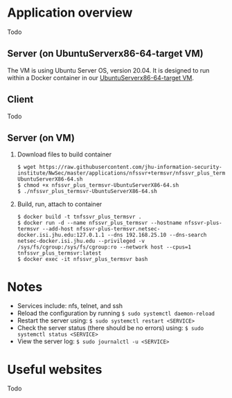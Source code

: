 # Application overview
Todo

## Server (on UbuntuServerx86-64-target VM)
The VM is using Ubuntu Server OS, version 20.04.  It is designed to run within a Docker container in our [UbuntuServerx86-64-target VM](https://github.com/jhu-information-security-institute/NwSec/blob/master/config/UbuntuServerX86-64/targetVm-README.md).

## Client
Todo

## Server (on VM)
1. Download files to build container
    ```
    $ wget https://raw.githubusercontent.com/jhu-information-security-institute/NwSec/master/applications/nfssvr+termsvr/nfssvr_plus_termsvr-UbuntuServerX86-64.sh
    $ chmod +x nfssvr_plus_termsvr-UbuntuServerX86-64.sh
    $ ./nfssvr_plus_termsvr-UbuntuServerX86-64.sh
    ```
1. Build, run, attach to container
    ```
    $ docker build -t tnfssvr_plus_termsvr .
    $ docker run -d --name nfssvr_plus_termsvr --hostname nfssvr-plus-termsvr --add-host nfssvr-plus-termsvr.netsec-docker.isi.jhu.edu:127.0.1.1 --dns 192.168.25.10 --dns-search netsec-docker.isi.jhu.edu --privileged -v /sys/fs/cgroup:/sys/fs/cgroup:ro --network host --cpus=1 tnfssvr_plus_termsvr:latest
    $ docker exec -it nfssvr_plus_termsvr bash 
    ```

# Notes
* Services include: nfs, telnet, and ssh
* Reload the configuration by running `$ sudo systemctl daemon-reload`
* Restart the server using: `$ sudo systemctl restart <SERVICE>`
* Check the server status (there should be no errors) using: `$ sudo systemctl status <SERVICE>`
* View the server log: `$ sudo journalctl -u <SERVICE>`

# Useful websites
Todo
